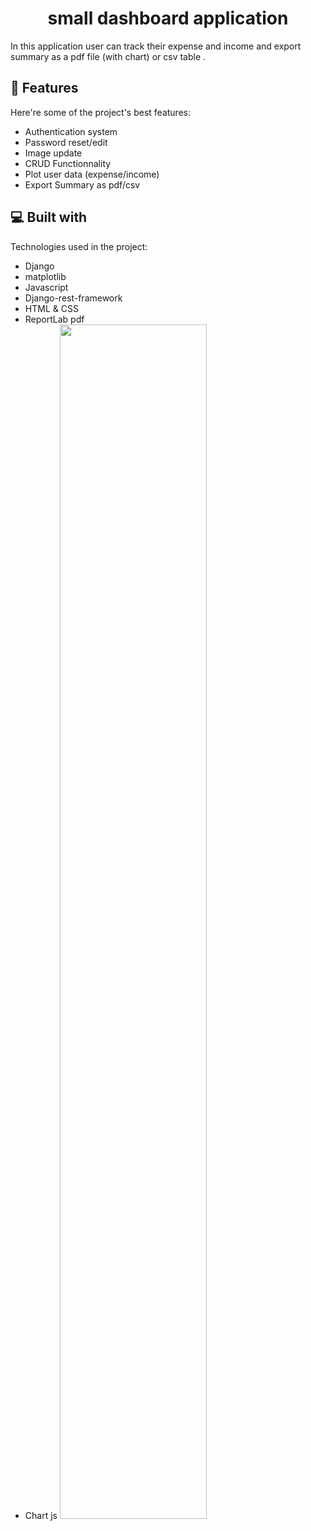<h1 align="center" id="title">small dashboard application</h1>

<p id="description">In this application user can track their expense and income and export summary as a pdf file (with chart) or csv table .</p>

  
  
<h2>🧐 Features</h2>

Here're some of the project's best features:

*   Authentication system
*   Password reset/edit
*   Image update
*   CRUD Functionnality
*   Plot user data (expense/income)
*   Export Summary as pdf/csv

  
  
<h2>💻 Built with</h2>

Technologies used in the project:

*   Django
*   matplotlib
*   Javascript
*   Django-rest-framework
*   HTML & CSS
*   ReportLab pdf
*   Chart js
<img src="[[https://github.com/AliMehizel/brownian_motion_/blob/main/sim.png](https://github.com/AliMehizel/django_dashboard_expense_tracker/blob/main/screencapture-expense-income-tracker-dashboard-vue3-vercel-app-2023-09-27-14_43_21.png)](https://github.com/AliMehizel/django_dashboard_expense_tracker/blob/main/screencapture-expense-income-tracker-dashboard-vue3-vercel-app-2023-09-27-14_43_21.png)" width="70%"></img> 
